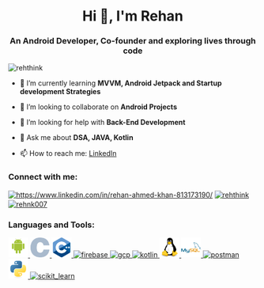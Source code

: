<h1 align="center">Hi 👋, I'm Rehan</h1>
<h3 align="center">An Android Developer, Co-founder and exploring lives through code</h3>

<p align="left"> <img src="https://komarev.com/ghpvc/?username=rehthinka&label=Profile%20views&color=0e75b6&style=flat" alt="rehthink" /> </p>

- 🌱 I’m currently learning **MVVM, Android Jetpack and Startup development Strategies** 

- 👯 I’m looking to collaborate on **Android Projects**

- 🤝 I’m looking for help with **Back-End Development**

- 💬 Ask me about **DSA, JAVA, Kotlin**

- 📫 How to reach me: <a href="https://www.linkedin.com/in/rehan-ahmed-khan-813173190/">LinkedIn</a>

<h3 align="left">Connect with me:</h3>
<p align="left">
<a href="https://www.linkedin.com/in/rehan-ahmed-khan-813173190/" target="blank"><img align="center" src="https://cdn.jsdelivr.net/npm/simple-icons@3.0.1/icons/linkedin.svg" alt="https://www.linkedin.com/in/rehan-ahmed-khan-813173190/" height="30" width="40" /></a>
<a href="https://instagram.com/rehthink" target="blank"><img align="center" src="https://cdn.jsdelivr.net/npm/simple-icons@3.0.1/icons/instagram.svg" alt="rehthink" height="30" width="40" /></a>
<a href="https://www.hackerrank.com/rehnk007" target="blank"><img align="center" src="https://cdn.jsdelivr.net/npm/simple-icons@3.0.1/icons/hackerrank.svg" alt="rehnk007" height="30" width="40" /></a>
</p>

<h3 align="left">Languages and Tools:</h3>
<p align="left"> <a href="https://developer.android.com" target="_blank"> <img src="https://raw.githubusercontent.com/devicons/devicon/master/icons/android/android-original-wordmark.svg" alt="android" width="40" height="40"/> </a> <a href="https://www.cprogramming.com/" target="_blank"> <img src="https://raw.githubusercontent.com/devicons/devicon/master/icons/c/c-original.svg" alt="c" width="40" height="40"/> </a> <a href="https://www.w3schools.com/cpp/" target="_blank"> <img src="https://raw.githubusercontent.com/devicons/devicon/master/icons/cplusplus/cplusplus-original.svg" alt="cplusplus" width="40" height="40"/> </a> <a href="https://firebase.google.com/" target="_blank"> <img src="https://www.vectorlogo.zone/logos/firebase/firebase-icon.svg" alt="firebase" width="40" height="40"/> </a> <a href="https://cloud.google.com" target="_blank"> <img src="https://www.vectorlogo.zone/logos/google_cloud/google_cloud-icon.svg" alt="gcp" width="40" height="40"/> </a> <a href="https://kotlinlang.org" target="_blank"> <img src="https://www.vectorlogo.zone/logos/kotlinlang/kotlinlang-icon.svg" alt="kotlin" width="40" height="40"/> </a> <a href="https://www.linux.org/" target="_blank"> <img src="https://raw.githubusercontent.com/devicons/devicon/master/icons/linux/linux-original.svg" alt="linux" width="40" height="40"/> </a> <a href="https://www.mysql.com/" target="_blank"> <img src="https://raw.githubusercontent.com/devicons/devicon/master/icons/mysql/mysql-original-wordmark.svg" alt="mysql" width="40" height="40"/> </a> <a href="https://postman.com" target="_blank"> <img src="https://www.vectorlogo.zone/logos/getpostman/getpostman-icon.svg" alt="postman" width="40" height="40"/> </a> <a href="https://www.python.org" target="_blank"> <img src="https://raw.githubusercontent.com/devicons/devicon/master/icons/python/python-original.svg" alt="python" width="40" height="40"/> </a> <a href="https://scikit-learn.org/" target="_blank"> <img src="https://upload.wikimedia.org/wikipedia/commons/0/05/Scikit_learn_logo_small.svg" alt="scikit_learn" width="40" height="40"/> </a> </p>
<!--
<p><img align="left" src="https://github-readme-stats.vercel.app/api/top-langs?username=kartikeysharma&show_icons=true&locale=en&layout=compact&theme=dark" alt="kartikeysharma" /></p> -->

